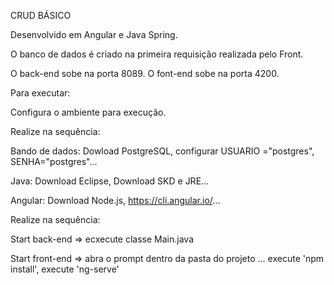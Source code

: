 CRUD BÁSICO

Desenvolvido em Angular e Java Spring.

O banco de dados é criado na primeira requisição realizada pelo Front.

O back-end sobe na porta 8089.
O font-end sobe na porta 4200.

Para executar:

Configura o ambiente para execução.

Realize na sequência:

Bando de dados: Dowload PostgreSQL, configurar USUARIO ="postgres", SENHA="postgres"...

Java: Download Eclipse, Download SKD e JRE...

Angular: Download Node.js, https://cli.angular.io/...

Realize na sequência:

Start back-end => ecxecute classe Main.java

Start front-end => abra o prompt dentro da pasta do projeto ...
execute 'npm install', execute 'ng-serve'



